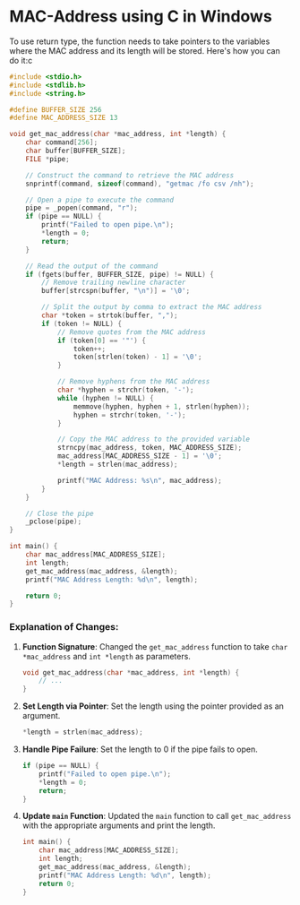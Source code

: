 # MAC-Address using C in Windows

To use return type, the function needs to take pointers to the variables where the MAC address and its length will be stored. Here's how you can do it:c

```c
#include <stdio.h>
#include <stdlib.h>
#include <string.h>

#define BUFFER_SIZE 256
#define MAC_ADDRESS_SIZE 13

void get_mac_address(char *mac_address, int *length) {
    char command[256];
    char buffer[BUFFER_SIZE];
    FILE *pipe;

    // Construct the command to retrieve the MAC address
    snprintf(command, sizeof(command), "getmac /fo csv /nh");

    // Open a pipe to execute the command
    pipe = _popen(command, "r");
    if (pipe == NULL) {
        printf("Failed to open pipe.\n");
        *length = 0;
        return;
    }

    // Read the output of the command
    if (fgets(buffer, BUFFER_SIZE, pipe) != NULL) {
        // Remove trailing newline character
        buffer[strcspn(buffer, "\n")] = '\0';

        // Split the output by comma to extract the MAC address
        char *token = strtok(buffer, ",");
        if (token != NULL) {
            // Remove quotes from the MAC address
            if (token[0] == '"') {
                token++;
                token[strlen(token) - 1] = '\0';
            }

            // Remove hyphens from the MAC address
            char *hyphen = strchr(token, '-');
            while (hyphen != NULL) {
                memmove(hyphen, hyphen + 1, strlen(hyphen));
                hyphen = strchr(token, '-');
            }

            // Copy the MAC address to the provided variable
            strncpy(mac_address, token, MAC_ADDRESS_SIZE);
            mac_address[MAC_ADDRESS_SIZE - 1] = '\0';
            *length = strlen(mac_address);

            printf("MAC Address: %s\n", mac_address);
        }
    }

    // Close the pipe
    _pclose(pipe);
}

int main() {
    char mac_address[MAC_ADDRESS_SIZE];
    int length;
    get_mac_address(mac_address, &length);
    printf("MAC Address Length: %d\n", length);

    return 0;
}
```

### Explanation of Changes:

1. **Function Signature**: Changed the `get_mac_address` function to take `char *mac_address` and `int *length` as parameters.
   
   ```c
   void get_mac_address(char *mac_address, int *length) {
       // ...
   }
   ```

2. **Set Length via Pointer**: Set the length using the pointer provided as an argument.
   
   ```c
   *length = strlen(mac_address);
   ```

3. **Handle Pipe Failure**: Set the length to 0 if the pipe fails to open.
   
   ```c
   if (pipe == NULL) {
       printf("Failed to open pipe.\n");
       *length = 0;
       return;
   }
   ```

4. **Update `main` Function**: Updated the `main` function to call `get_mac_address` with the appropriate arguments and print the length.
   
   ```c
   int main() {
       char mac_address[MAC_ADDRESS_SIZE];
       int length;
       get_mac_address(mac_address, &length);
       printf("MAC Address Length: %d\n", length);
       return 0;
   }
   ```
